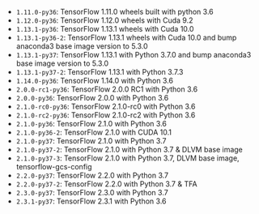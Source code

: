 * `1.11.0-py36`: TensorFlow 1.11.0 wheels built with python 3.6
* `1.12.0-py36`: TensorFlow 1.12.0 wheels with Cuda 9.2
* `1.13.1-py36`: TensorFlow 1.13.1 wheels with Cuda 10.0
* `1.13.1-py36-2`: TensorFlow 1.13.1 wheels with Cuda 10.0 and bump anaconda3 base image version to 5.3.0 
* `1.13.1-py37`: TensorFlow 1.13.1 with Python 3.7.0 and bump anaconda3 base image version to 5.3.0 
* `1.13.1-py37-2`: TensorFlow 1.13.1 with Python 3.7.3
* `1.14.0-py36`: TensorFlow 1.14.0 with Python 3.6
* `2.0.0-rc1-py36`: TensorFlow 2.0.0 RC1 with Python 3.6
* `2.0.0-py36`: TensorFlow 2.0.0 with Python 3.6
* `2.1.0-rc0-py36`: TensorFlow 2.1.0-rc0 with Python 3.6
* `2.1.0-rc2-py36`: TensorFlow 2.1.0-rc2 with Python 3.6
* `2.1.0-py36`: TensorFlow 2.1.0 with Python 3.6
* `2.1.0-py36-2`: TensorFlow 2.1.0 with CUDA 10.1
* `2.1.0-py37`: TensorFlow 2.1.0 with Python 3.7
* `2.1.0-py37-2`: TensorFlow 2.1.0 with Python 3.7 & DLVM base image
* `2.1.0-py37-3`: TensorFlow 2.1.0 with Python 3.7, DLVM base image, tensorflow-gcs-config
* `2.2.0-py37`: TensorFlow 2.2.0 with Python 3.7
* `2.2.0-py37-2`: TensorFlow 2.2.0 with Python 3.7 & TFA
* `2.3.0-py37`: TensorFlow 2.3.0 with Python 3.7
* `2.3.1-py37`: TensorFlow 2.3.1 with Python 3.6